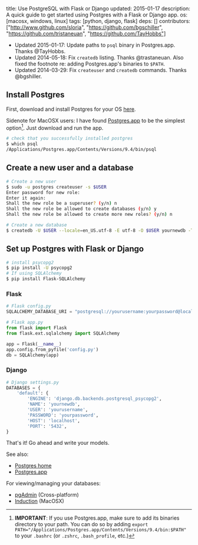 title: Use PostgreSQL with Flask or Django
updated: 2015-01-17
description: A quick guide to get started using Postgres with a Flask or Django app.
os: [macosx, windows, linux]
tags: [python, django, flask]
deps: []
contributors: ["http://www.github.com/sloria",
            "https://github.com/bgschiller", 
            "https://github.com/tristaneuan",
            "https://github.com/TayHobbs"]

* Updated 2015-01-17: Update paths to `psql` binary in Postgres.app. Thanks @TayHobbs.
* Updated 2014-05-18: Fix `createdb` listing. Thanks @trastaneuan. Also fixed the footnote re: adding Postgres.app's binaries to `$PATH`.
* Updated 2014-03-29: Fix `createuser` and `createdb` commands. Thanks @bgshiller.

## Install Postgres

First, download and install Postgres for your OS [here](http://www.postgresql.org/download/).

Sidenote for MacOSX users: I have found [Postgres.app](http://postgresapp.com/) to be the simplest option[^path-warning]. Just download and run the app.

```bash
# check that you successfully installed postgres
$ which psql
/Applications/Postgres.app/Contents/Versions/9.4/bin/psql
```
## Create a new user and a database

```bash
# Create a new user
$ sudo -u postgres createuser -s $USER
Enter password for new role:
Enter it again:
Shall the new role be a superuser? (y/n) n
Shall the new role be allowed to create databases (y/n) y
Shall the new role be allowed to create more new roles? (y/n) n

# Create a new database
$ createdb -U $USER --locale=en_US.utf-8 -E utf-8 -O $USER yournewdb -T template0
```

## Set up Postgres with Flask or Django

```bash
# install psycopg2
$ pip install -U psycopg2
# If using SQLAlchemy
$ pip install Flask-SQLAlchemy
```

### Flask

```python
# Flask config.py
SQLALCHEMY_DATABASE_URI = "postgresql://yourusername:yourpassword@localhost/yournewdb"
```
```python
# Flask app.py
from flask import Flask
from flask.ext.sqlalchemy import SQLAlchemy

app = Flask(__name__)
app.config.from_pyfile('config.py')
db = SQLAlchemy(app)
```

### Django

```python
# Django settings.py
DATABASES = {
    'default': {
        'ENGINE': 'django.db.backends.postgresql_psycopg2',
        'NAME': 'yournewdb',
        'USER': 'yourusername',
        'PASSWORD': 'yourpassword',
        'HOST': 'localhost',
        'PORT': '5432',
}
```

That's it! Go ahead and write your models.

See also:

- [Postgres home](http://www.postgresql.org/)
- [Postgres.app](http://postgresapp.com/)

For viewing/managing your databases:

- [pgAdmin](http://www.pgadmin.org/) (Cross-platform)
- [Induction](http://inductionapp.com/) (MacOSX)

[^path-warning]: **IMPORTANT**: If you use Postgres.app, make sure to add its binaries directory to your path. You can do so by adding `export PATH="/Applications/Postgres.app/Contents/Versions/9.4/bin:$PATH"
` to your `.bashrc` (or `.zshrc`, `.bash_profile`, etc.)
